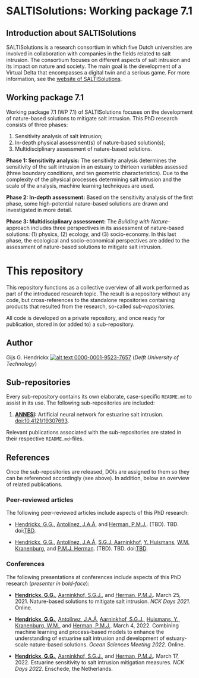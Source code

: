 # SALTISolutions: Working package 7.1

## Introduction about SALTISolutions
SALTISolutions is a research consortium in which five Dutch universities are involved in collaboration with companies in
the fields related to salt intrusion. The consortium focuses on different aspects of salt intrusion and its impact on 
nature and society. The main goal is the development of a Virtual Delta that encompasses a digital twin and a serious
game. For more information, see the 
[website of SALTISolutions](https://www.nwo.nl/en/researchprogrammes/perspectief/perspectief-programmes/saltisolutions).

## Working package 7.1
Working package 7.1 (WP 7.1) of SALTISolutions focuses on the development of nature-based solutions to mitigate salt 
intrusion. This PhD research consists of three phases:
1.  Sensitivity analysis of salt intrusion;
1.  In-depth physical assessment(s) of nature-based solution(s);
1.  Multidisciplinary assessment of nature-based solutions.

**Phase 1: Sensitivity analysis:**
The sensitivity analysis determines the sensitivity of the salt intrusion in an estuary to thirteen variables assessed 
(three boundary conditions, and ten geometric characteristics). Due to the complexity of the physical processes 
determining salt intrusion and the scale of the analysis, machine learning techniques are used.

**Phase 2: In-depth assessment:**
Based on the sensitivity analysis of the first phase, some high-potential nature-based solutions are drawn and 
investigated in more detail.

**Phase 3: Multidisciplinary assessment:**
The *Building with Nature*-approach includes three perspectives in its assessment of nature-based solutions: 
(1) physics, (2) ecology, and (3) socio-economy. In this last phase, the ecological and socio-economical perspectives
are added to the assessment of nature-based solutions to mitigate salt intrusion.

# This repository
This repository functions as a collective overview of all work performed as part of the introduced research topic. The
result is a repository without any code, but cross-references to the standalone repositories containing products that
resulted from the research, so-called *sub-repositories*.

All code is developed on a private repository, and once ready for publication, stored in (or added to) a sub-repository.

## Author
Gijs G. Hendrickx 
[![alt text](https://camo.githubusercontent.com/e1ec0e2167b22db46b0a5d60525c3e4a4f879590a04c370fef77e6a7e00eb234/68747470733a2f2f696e666f2e6f726369642e6f72672f77702d636f6e74656e742f75706c6f6164732f323031392f31312f6f726369645f31367831362e706e67) 0000-0001-9523-7657](https://orcid.org/0000-0001-9523-7657)
(*Delft University of Technology*)

## Sub-repositories
Every sub-repository contains its own elaborate, case-specific `README.md` to assist in its use. The following
sub-repositories are included:
1.  [**ANNESI**](https://github.com/ghendrickx/ANNESI)**:** Artificial neural network for estuarine salt intrusion.
    [doi:10.4121/19307693](https://doi.org/10.4121/19307693).

Relevant publications associated with the sub-repositories are stated in their respective `README.md`-files.

## References
Once the sub-repositories are released, DOIs are assigned to them so they can be referenced accordingly (see above). In 
addition, below an overview of related publications.

### Peer-reviewed articles
The following peer-reviewed articles include aspects of this PhD research:
*   [Hendrickx, G.G.](https://orcid.org/0000-0001-9523-7657), 
    [Antol&iacute;nez, J.A.&Aacute;](https://orcid.org/0000-0002-0694-4817), and 
    [Herman, P.M.J.](https://orcid.org/0000-0003-2188-6341). 
    (TBD). TBD. doi:[TBD]().
    
*   [Hendrickx, G.G.](https://orcid.org/0000-0001-9523-7657), 
    [Antol&iacute;nez, J.A.&Aacute;](https://orcid.org/0000-0002-0694-4817), 
    [S.G.J. Aarninkhof](https://orcid.org/0000-0002-4591-0257), 
    [Y. Huismans](https://orcid.org/0000-0001-6537-6111), 
    [W.M. Kranenburg](https://orcid.org/0000-0002-4736-7913), and 
    [P.M.J. Herman](https://orcid.org/0000-0003-2188-6341).
    (TBD). TBD. doi:[TBD]().

### Conferences
The following presentations at conferences include aspects of this PhD research (*presenter in bold-face*):
*   [**Hendrickx, G.G.**](https://orcid.org/0000-0001-9523-7657), 
    [Aarninkhof, S.G.J.](https://orcid.org/0000-0002-4591-0257), and 
    [Herman, P.M.J.](https://orcid.org/0000-0003-2188-6341). 
    March 25, 2021.
    Nature-based solutions to mitigate salt intrusion.
    *NCK Days 2021*. Online.
    
*   [**Hendrickx, G.G.**](https://orcid.org/0000-0001-9523-7657), 
    [Antol&iacute;nez, J.A.&Aacute;](https://orcid.org/0000-0002-0694-4817), 
    [Aarninkhof, S.G.J.](https://orcid.org/0000-0002-4591-0257), 
    [Huismans, Y.](https://orcid.org/0000-0001-6537-6111), 
    [Kranenburg, W.M.](https://orcid.org/0000-0002-4736-7913), and 
    [Herman, P.M.J.](https://orcid.org/0000-0003-2188-6341). 
    March 4, 2022.
    Combining machine learning and process-based models to enhance the understanding of estuarine salt intrusion and
    development of estuary-scale nature-based solutions. 
    *Ocean Sciences Meeting 2022*. Online.

*   [**Hendrickx, G.G.**](https://orcid.org/0000-0001-9523-7657), 
    [Aarninkhof, S.G.J.](https://orcid.org/0000-0002-4591-0257), and 
    [Herman, P.M.J.](https://orcid.org/0000-0003-2188-6341). 
    March 17, 2022. 
    Estuarine sensitivity to salt intrusion mitigation measures. 
    *NCK Days 2022*. Enschede, the Netherlands.
    